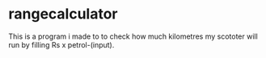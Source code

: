 # rangecalculator
This is a program i made to to check how much kilometres my scototer will run by filling Rs x petrol-(input).
